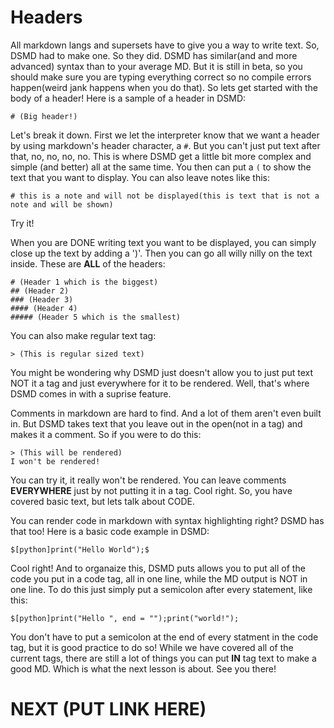 # Headers

All markdown langs and supersets have to give you a way to write text. So, DSMD had to make one. So they did. DSMD has similar(and and more advanced) syntax than to your average MD. But it is still in beta, so you should make sure you are typing everything correct so no compile errors happen(weird jank happens when you do that). So lets get started with the body of a header! Here is a sample of a header in DSMD:

```
# (Big header!)
```

Let's break it down. First we let the interpreter know that we want a header by using markdown's header character, a `#`. But you can't just put text after that, no, no, no, no. This is where DSMD get a little bit more complex and simple (and better) all at the same time. You then can put a `(` to show the text that you want to display. You can also leave notes like this:

```
# this is a note and will not be displayed(this is text that is not a note and will be shown)
```

Try it! 

When you are DONE writing text you want to be displayed, you can simply close up the text by adding a ')'. Then you can go all willy nilly on the text inside. These are **ALL** of the headers:

```
# (Header 1 which is the biggest)
## (Header 2)
### (Header 3)
#### (Header 4)
##### (Header 5 which is the smallest)
```

You can also make regular text tag:

```
> (This is regular sized text)
```

You might be wondering why DSMD just doesn't allow you to just put text NOT it a tag and just everywhere for it to be rendered. Well, that's where DSMD comes in with a suprise feature. 

Comments in markdown are hard to find. And a lot of them aren't even built in. But DSMD takes text that you leave out in the open(not in a tag) and makes it a comment. So if you were to do this:

```
> (This will be rendered)
I won't be rendered!
```

You can try it, it really won't be rendered. You can leave comments **EVERYWHERE** just by not putting it in a tag. Cool right. So, you have covered basic text, but lets talk about CODE. 

You can render code in markdown with syntax highlighting right? DSMD has that too! Here is a basic code example in DSMD:

```
$[python]print("Hello World");$
```

Cool right! And to organaize this, DSMD puts allows you to put all of the code you put in a code tag, all in one line, while the MD output is NOT in one line. To do this just simply put a semicolon after every statement, like this:

```
$[python]print("Hello ", end = "");print("world!");
```

You don't have to put a semicolon at the end of every statment in the code tag, but it is good practice to do so! While we have covered all of the current tags, there are still a lot of things you can put **IN** tag text to make a good MD. Which is what the next lesson is about. See you there!

# NEXT (PUT LINK HERE)
